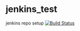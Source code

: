 # jenkins_test
jenkins repo setup
[![Build Status](http://52.66.208.4:8080/buildStatus/icon?job=Sample+Jobs%2FjenkinsFile)](http://52.66.208.4:8080/job/Sample%20Jobs/job/jenkinsFile/)
